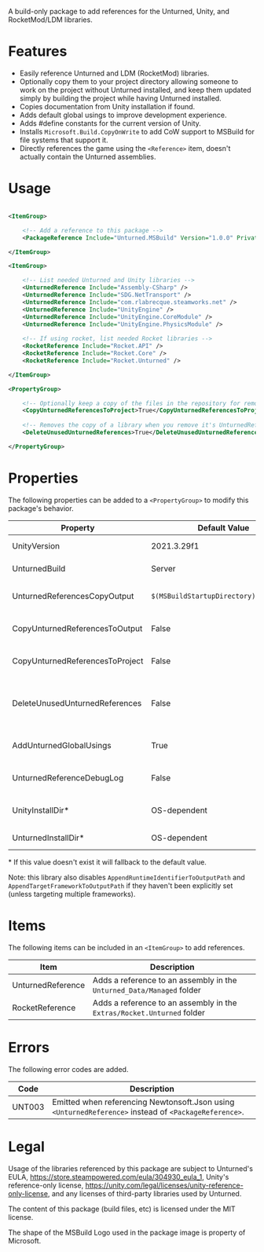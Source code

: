 A build-only package to add references for the Unturned, Unity, and RocketMod/LDM libraries.

# Features
* Easily reference Unturned and LDM (RocketMod) libraries.
* Optionally copy them to your project directory allowing someone to work on the project without Unturned installed, and keep them updated simply by building the project while having Unturned installed.
* Copies documentation from Unity installation if found.
* Adds default global usings to improve development experience.
* Adds #define constants for the current version of Unity.
* Installs `Microsoft.Build.CopyOnWrite` to add CoW support to MSBuild for file systems that support it.
* Directly references the game using the `<Reference>` item, doesn't actually contain the Unturned assemblies.

# Usage
```xml

<ItemGroup>

    <!-- Add a reference to this package -->
    <PackageReference Include="Unturned.MSBuild" Version="1.0.0" PrivateAssets="all" />

</ItemGroup>

<ItemGroup>

    <!-- List needed Unturned and Unity libraries -->
    <UnturnedReference Include="Assembly-CSharp" />
    <UnturnedReference Include="SDG.NetTransport" />
    <UnturnedReference Include="com.rlabrecque.steamworks.net" />
    <UnturnedReference Include="UnityEngine" />
    <UnturnedReference Include="UnityEngine.CoreModule" />
    <UnturnedReference Include="UnityEngine.PhysicsModule" />
    
    <!-- If using rocket, list needed Rocket libraries -->
    <RocketReference Include="Rocket.API" />
    <RocketReference Include="Rocket.Core" />
    <RocketReference Include="Rocket.Unturned" />

</ItemGroup>

<PropertyGroup>

    <!-- Optionally keep a copy of the files in the repository for remote development or to allow for CI actions. -->
    <CopyUnturnedReferencesToProject>True</CopyUnturnedReferencesToProject>
    
    <!-- Removes the copy of a library when you remove it's UnturnedReference or RocketReference. -->
    <DeleteUnusedUnturnedReferences>True</DeleteUnusedUnturnedReferences>

</PropertyGroup>

```

# Properties
The following properties can be added to a `<PropertyGroup>` to modify this package's behavior.

| Property                          | Default Value                             | Description                                                                                                    |
| --------------------------------- | ----------------------------------------- | -------------------------------------------------------------------------------------------------------------- |
| UnityVersion                      | 2021.3.29f1                               | The version of UnityEngine to pull documentation from.                                                         |
| UnturnedBuild                     | Server                                    | Whether to reference U3DS: `Server`, or Unturned: `Client`.                                                    |
| UnturnedReferencesCopyOutput      | `$(MSBuildStartupDirectory)/Libraries`    | When reference copying to project is enabled, the location where they're copied to.                            |
| CopyUnturnedReferencesToOutput    | False                                     | If UnturnedReferences should be copied to the output directory.                                                |
| CopyUnturnedReferencesToProject   | False                                     | If UnturnedReferences should be copied to the repository to use as a fallback reference.                       |
| DeleteUnusedUnturnedReferences    | False                                     | If files in UnturnedReferencesCopyOutput that aren't referenced and are present in the game should be removed. |
| AddUnturnedGlobalUsings           | True                                      | Adds global usings for various commonly used types (see below).                                                |
| UnturnedReferenceDebugLog         | False                                     | Logs where the package is looking for Unity and Unturned to the build output.                                  |
| UnityInstallDir*                  | OS-dependent                              | Overrides the path of the Unity installation used to find documentation.                                       |
| UnturnedInstallDir*               | OS-dependent                              | Overrides the path of the referenced Unturned installation.                                                    |

\* If this value doesn't exist it will fallback to the default value.

Note: this library also disables `AppendRuntimeIdentifierToOutputPath` and `AppendTargetFrameworkToOutputPath` if they haven't been explicitly set (unless targeting multiple frameworks).

# Items

The following items can be included in an `<ItemGroup>` to add references.

| Item              | Description                                                            |
| ----------------- | ---------------------------------------------------------------------- |
| UnturnedReference | Adds a reference to an assembly in the `Unturned_Data/Managed` folder  |
| RocketReference   | Adds a reference to an assembly in the `Extras/Rocket.Unturned` folder |

# Errors

The following error codes are added.

| Code   | Description |
| ------ | ----------- |
| UNT003 | Emitted when referencing Newtonsoft.Json using `<UnturnedReference>` instead of `<PackageReference>`. |

# Legal

Usage of the libraries referenced by this package are subject to Unturned's EULA, https://store.steampowered.com/eula/304930_eula_1, Unity's reference-only license, https://unity.com/legal/licenses/unity-reference-only-license, and any licenses of third-party libraries used by Unturned.

The content of this package (build files, etc) is licensed under the MIT license.

The shape of the MSBuild Logo used in the package image is property of Microsoft.